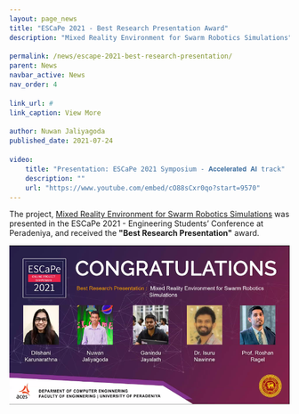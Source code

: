 ```yaml
---
layout: page_news
title: "ESCaPe 2021 - Best Research Presentation Award"
description: "Mixed Reality Environment for Swarm Robotics Simulations"

permalink: /news/escape-2021-best-research-presentation/
parent: News
navbar_active: News
nav_order: 4

link_url: #
link_caption: View More

author: Nuwan Jaliyagoda
published_date: 2021-07-24

video:
    title: "Presentation: ESCaPe 2021 Symposium - 𝐀𝐜𝐜𝐞𝐥𝐞𝐫𝐚𝐭𝐞𝐝 𝐀𝐈 track"
    description: ""
    url: "https://www.youtube.com/embed/cO88sCxr0qo?start=9570"
---
```


The project, <a href="{% link projects/pages/4_Mixed_Reality_Simulations.md %}">Mixed Reality Environment for Swarm Robotics Simulations</a> was presented in the ESCaPe 2021 - Engineering Students’ Conference at Peradeniya, and received the **"Best Research Presentation"** award.


<div class="container row pt-3 pb-5">
<div class="col-md-8 col-sm-12 col-lg-8 mx-auto">
    <img src="/news/img/escape-2021.png" class="img img-thumb img-fluid">
</div>
</div>
